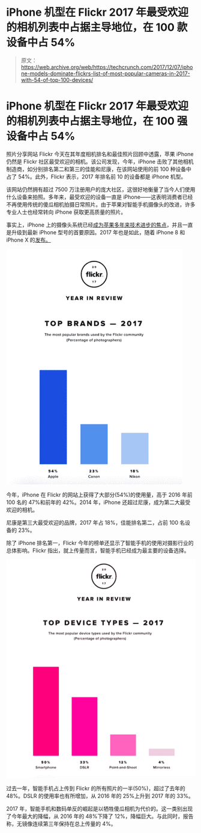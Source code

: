 # iPhone 机型在 Flickr 2017 年最受欢迎的相机列表中占据主导地位，在 100 款设备中占 54% 

> 原文：<https://web.archive.org/web/https://techcrunch.com/2017/12/07/iphone-models-dominate-flickrs-list-of-most-popular-cameras-in-2017-with-54-of-top-100-devices/>

# iPhone 机型在 Flickr 2017 年最受欢迎的相机列表中占据主导地位，在 100 强设备中占 54%

照片分享网站 Flickr 今天在其年度相机排名和最佳照片回顾中透露，苹果 iPhone 仍然是 Flickr 社区最受欢迎的相机。该公司发现，今年，iPhone 击败了其他相机制造商，如分别排名第二和第三的佳能和尼康，在该网站使用的前 100 种设备中占了 54%。此外，Flickr 表示，2017 年排名前 10 的设备都是 iPhone 机型。

该网站仍然拥有超过 7500 万注册用户的庞大社区，这很好地衡量了当今人们使用什么设备来拍照。多年来，最受欢迎的设备一直是 iPhone——这表明消费者已经不再使用传统的傻瓜相机拍摄日常照片。由于苹果对智能手机摄像头的改进，许多专业人士也经常转向 iPhone 获取更高质量的照片。

事实上，iPhone 上的摄像头系统已经[成为苹果多年来技术进步的焦点](https://web.archive.org/web/20221125181149/https://beta.techcrunch.com/2017/09/19/review-iphone-8/)，并且一直是升级到最新 iPhone 型号的首要原因。2017 年也是如此，随着 iPhone 8 和 iPhone X 的[发布。](https://web.archive.org/web/20221125181149/https://beta.techcrunch.com/2017/09/19/review-iphone-8/)

![](img/131ab6f45a72525ea8ec73ec2b30d213.png)

今年，iPhone 在 Flickr 的网站上获得了大部分(54%)的使用量，高于 2016 年前 100 名的 47%和前年的 42%。2014 年，iPhone 还超过尼康，成为第二大最受欢迎的相机。

尼康是第三大最受欢迎的品牌，2017 年占 18%，佳能排名第二，占前 100 名设备的 23%。

除了 iPhone 排名第一，Flickr 今年的榜单还显示了智能手机的使用对摄影行业的总体影响。Flickr 指出，就上传量而言，智能手机已经成为最主要的设备选择。

![](img/5d2ca99f11666f9d06295534f3493cfb.png)

过去一年，智能手机占上传到 Flickr 的所有照片的一半(50%)，超过了去年的 48%。DSLR 的使用率也有所增加，从 2016 年的 25%上升到 2017 年的 33%。

2017 年，智能手机和数码单反的崛起是以牺牲傻瓜相机为代价的。这一类别出现了今年最大的降幅，从 2016 年的 48%下降了 12%，降幅巨大。与此同时，报告称，无镜像连续第三年保持在总上传量的 4%。